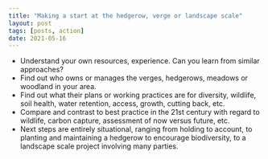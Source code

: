```yaml
---
title: "Making a start at the hedgerow, verge or landscape scale"
layout: post
tags: [posts, action]
date: 2021-05-16
---
```

* Understand your own resources, experience. Can you learn from similar approaches?
* Find out who owns or manages the verges, hedgerows, meadows or woodland in your area.
* Find out what their plans or working practices are for diversity, wildlife, soil health, water retention, access, growth, cutting back, etc.
* Compare and contrast to best practice in the 21st century with regard to wildlife, carbon capture, assessment of now versus future, etc.
* Next steps are entirely situational, ranging from holding to account, to planting and maintaining a hedgerow to encourage biodiversity, to a landscape scale project involving many parties.
